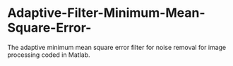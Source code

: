 # Adaptive-Filter-Minimum-Mean-Square-Error-
The adaptive minimum mean square error filter for noise removal for image processing coded in Matlab.
